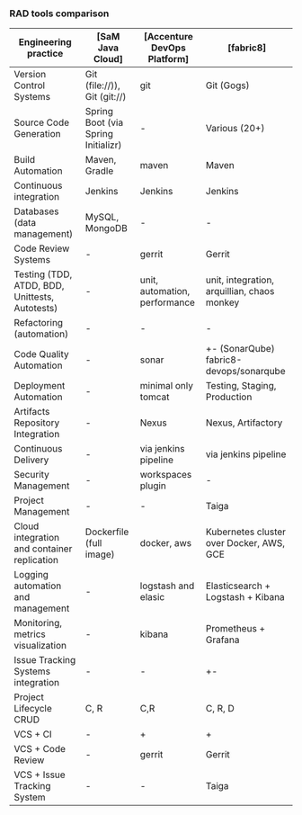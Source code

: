 ### RAD tools comparison

| Engineering practice                                   | [SaM Java Cloud]                    | [Accenture DevOps Platform]    | [fabric8]                                   |
| ------------------------------------------------------ | ----------------------------------- | ------------------------------ | ------------------------------------------- |
| Version Control Systems                                | Git (file://)), Git (git://)        | git                            | Git (Gogs)                                  |
| Source Code Generation                                 | Spring Boot (via Spring Initializr) | -                              | Various (20+)                               |
| Build Automation                                       | Maven, Gradle                       | maven                          | Maven                                       |
| Continuous integration                                 | Jenkins                             | Jenkins                        | Jenkins                                     |
| Databases (data management)                            | MySQL, MongoDB                      | -                              | -                                           |
| Code Review Systems                                    | -                                   | gerrit                         | Gerrit                                      |
| Testing (TDD, ATDD, BDD, Unittests, Autotests)         | -                                   | unit, automation, performance  | unit, integration, arquillian, chaos monkey |
| Refactoring (automation)                               | -                                   | -                              | -                                           |
| Code Quality Automation                                | -                                   | sonar                          | +- (SonarQube) fabric8-devops/sonarqube     |
| Deployment Automation                                  | -                                   | minimal only tomcat            | Testing, Staging, Production                |
| Artifacts Repository Integration                       | -                                   | Nexus                          | Nexus, Artifactory                          |
| Continuous Delivery                                    | -                                   | via jenkins pipeline           | via jenkins pipeline                        |
| Security Management                                    | -                                   | workspaces plugin              | -                                           |
| Project Management                                     | -                                   | -                              | Taiga                                       |
| Cloud integration and container replication            | Dockerfile (full image)             | docker, aws                    | Kubernetes cluster over Docker, AWS, GCE    |
| Logging automation and management                      | -                                   | logstash and elasic            | Elasticsearch + Logstash + Kibana           |
| Monitoring, metrics visualization                      | -                                   | kibana                         | Prometheus + Grafana                        |
| Issue Tracking Systems integration                     | -                                   | -                              | +-                                          |
| Project Lifecycle CRUD                                 | C, R                                | C,R                            | C, R, D                                     |
| VCS + CI                                               | -                                   | +                              | +                                           |
| VCS + Code Review                                      | -                                   | gerrit                         | Gerrit                                      |
| VCS + Issue Tracking System                            | -                                   | -                              | Taiga                                       |





